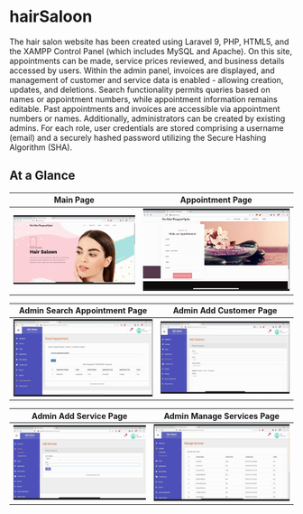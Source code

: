 # hairSaloon

The hair salon website has been created using Laravel 9, PHP, HTML5, and the XAMPP Control Panel (which includes MySQL and Apache). On this site, appointments can be made, service prices reviewed, and business details accessed by users. Within the admin panel, invoices are displayed, and management of customer and service data is enabled - allowing creation, updates, and deletions. Search functionality permits queries based on names or appointment numbers, while appointment information remains editable. Past appointments and invoices are accessible via appointment numbers or names. Additionally, administrators can be created by existing admins. For each role, user credentials are stored comprising a username (email) and a securely hashed password utilizing the Secure Hashing Algorithm (SHA).

## At a Glance

Main Page             |  Appointment Page
:-------------------------:|:-------------------------:
![](/readme-imgs/1.jpeg)  |  ![](/readme-imgs/2.jpeg)

Admin Search Appointment Page            | Admin Add Customer Page
:-------------------------:|:-------------------------:
![](/readme-imgs/3.jpeg)  |  ![](/readme-imgs/4.jpeg)

Admin Add Service Page             |  Admin Manage Services Page
:-------------------------:|:-------------------------:
![](/readme-imgs/6.jpeg)  |  ![](/readme-imgs/7.jpeg)
